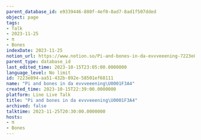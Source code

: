 ```yaml
---
parent_database_id: e9339446-880f-4ef0-8ad7-8ad1f507dded
object: page
tags:
- Talk
- 2023-11-25
- π
- Bones
indexDate: 2023-11-25
notion_url: https://www.notion.so/Pi-and-bones-in-da-evvveeening-7223e894aa51432b892e58501ef68111
parent_type: database_id
last_edited_time: 2023-10-15T23:05:00.0000000
language_level: No limit
id: 7223e894-aa51-432b-892e-58501ef68111
name: "Pi and bones in da evvveeening\U0001F3A4"
created_time: 2023-10-15T22:39:00.0000000
platform: Line Live Talk
title: "Pi and bones in da evvveeening\U0001F3A4"
archived: false
talktime: 2023-11-25T20:30:00.0000000
hosts:
- π
- Bones
---
```



   
   
   
   

   
























